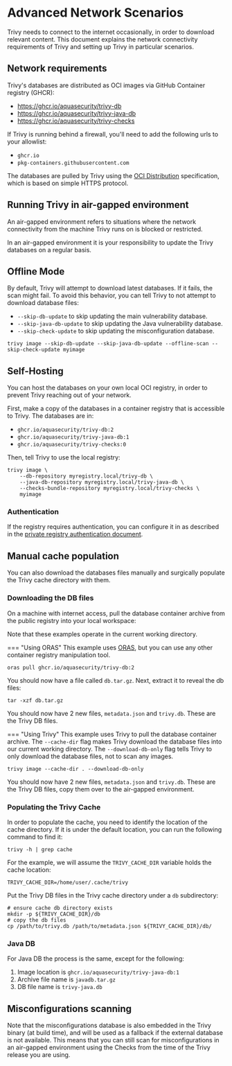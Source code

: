 # Advanced Network Scenarios

Trivy needs to connect to the internet occasionally, in order to download relevant content. This document explains the network connectivity requirements of Trivy and setting up Trivy in particular scenarios.

## Network requirements

Trivy's databases are distributed as OCI images via GitHub Container registry (GHCR):

- <https://ghcr.io/aquasecurity/trivy-db>
- <https://ghcr.io/aquasecurity/trivy-java-db>
- <https://ghcr.io/aquasecurity/trivy-checks>

If Trivy is running behind a firewall, you'll need to add the following urls to your allowlist:

- `ghcr.io`
- `pkg-containers.githubusercontent.com`

The databases are pulled by Trivy using the [OCI Distribution](https://github.com/opencontainers/distribution-spec) specification, which is based on simple HTTPS protocol.

## Running Trivy in air-gapped environment

An air-gapped environment refers to situations where the network connectivity from the machine Trivy runs on is blocked or restricted.

In an air-gapped environment it is your responsibility to update the Trivy databases on a regular basis. 

## Offline Mode

By default, Trivy will attempt to download latest databases. If it fails, the scan might fail. To avoid this behavior, you can tell Trivy to not attempt to download database files:

- `--skip-db-update` to skip updating the main vulnerability database.
- `--skip-java-db-update` to skip updating the Java vulnerability database.
- `--skip-check-update` to skip updating the misconfiguration database.

```shell
trivy image --skip-db-update --skip-java-db-update --offline-scan --skip-check-update myimage
```

## Self-Hosting

You can host the databases on your own local OCI registry, in order to prevent Trivy reaching out of your network.  

First, make a copy of the databases in a container registry that is accessible to Trivy. The databases are in:

- `ghcr.io/aquasecurity/trivy-db:2`
- `ghcr.io/aquasecurity/trivy-java-db:1`
- `ghcr.io/aquasecurity/trivy-checks:0`

Then, tell Trivy to use the local registry:

```shell
trivy image \
    --db-repository myregistry.local/trivy-db \
    --java-db-repository myregistry.local/trivy-java-db \
    --checks-bundle-repository myregistry.local/trivy-checks \
    myimage
```

### Authentication

If the registry requires authentication, you can configure it in as described in the [private registry authentication document](../advanced/private-registries/index.md).

## Manual cache population

You can also download the databases files manually and surgically populate the Trivy cache directory with them.

### Downloading the DB files

On a machine with internet access, pull the database container archive from the public registry into your local workspace:

Note that these examples operate in the current working directory.

=== "Using ORAS"
This example uses [ORAS](https://oras.land), but you can use any other container registry manipulation tool.

```shell
oras pull ghcr.io/aquasecurity/trivy-db:2
```

You should now have a file called `db.tar.gz`. Next, extract it to reveal the db files:

```shell
tar -xzf db.tar.gz
```

You should now have 2 new files, `metadata.json` and `trivy.db`. These are the Trivy DB files.

=== "Using Trivy"
This example uses Trivy to pull the database container archive. The `--cache-dir` flag makes Trivy download the database files into our current working directory. The `--download-db-only` flag tells Trivy to only download the database files, not to scan any images.

```shell
trivy image --cache-dir . --download-db-only
```

You should now have 2 new files, `metadata.json` and `trivy.db`. These are the Trivy DB files, copy them over to the air-gapped environment.

### Populating the Trivy Cache

In order to populate the cache, you need to identify the location of the cache directory. If it is under the default location, you can run the following command to find it:

```shell
trivy -h | grep cache
```

For the example, we will assume the `TRIVY_CACHE_DIR` variable holds the cache location:

```shell
TRIVY_CACHE_DIR=/home/user/.cache/trivy
```

Put the Trivy DB files in the Trivy cache directory under a `db` subdirectory:

```shell
# ensure cache db directory exists
mkdir -p ${TRIVY_CACHE_DIR}/db
# copy the db files
cp /path/to/trivy.db /path/to/metadata.json ${TRIVY_CACHE_DIR}/db/
```

### Java DB

For Java DB the process is the same, except for the following:
1. Image location is `ghcr.io/aquasecurity/trivy-java-db:1`
2. Archive file name is `javadb.tar.gz`
3. DB file name is `trivy-java.db`

## Misconfigurations scanning

Note that the misconfigurations database is also embedded in the Trivy binary (at build time), and will be used as a fallback if the external database is not available. This means that you can still scan for misconfigurations in an air-gapped environment using the Checks from the time of the Trivy release you are using.
